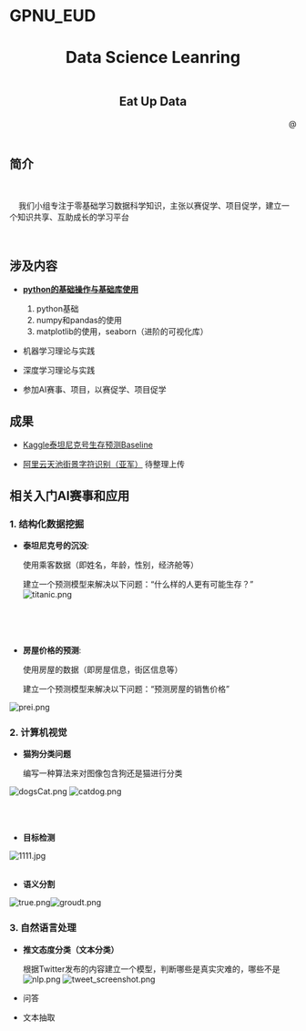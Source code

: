 # GPNU_EUD
<h1 align="center">Data Science Leanring</h1>
<div style="margin-top: 0.5in;">
    <h2 align="center">Eat Up Data</h2>
</div>

<div align="right"> @</div>
<br/>

## 简介

<br/>

&nbsp;&nbsp;&nbsp;&nbsp;我们小组专注于零基础学习数据科学知识，主张以赛促学、项目促学，建立一个知识共享、互助成长的学习平台

<br/>

## 涉及内容

- **[python的基础操作与基础库使用](#item1)**

    1. python基础
    2. numpy和pandas的使用
    3. matplotlib的使用，seaborn（进阶的可视化库）

- 机器学习理论与实践


- 深度学习理论与实践


- 参加AI赛事、项目，以赛促学、项目促学


<span id="item1"> </span>


## 成果

- [Kaggle泰坦尼克号生存预测Baseline](https://github.com/mediocre-Lin/GPNU_EUD/tree/master/data-mining/Titanic)

- [阿里云天池街景字符识别（亚军）](https://github.com/mediocre-Lin/GPNU_EUD/tree/master/CV/TianChiOCR) 待整理上传



## 相关入门AI赛事和应用


### 1. 结构化数据挖掘



- **泰坦尼克号的沉没**:

    使用乘客数据（即姓名，年龄，性别，经济舱等）
    
    建立一个预测模型来解决以下问题：“什么样的人更有可能生存？” 
![titanic.png](./.github/titanic.png)




<br/><br/>
<br/>


- **房屋价格的预测**:

    使用房屋的数据（即房屋信息，街区信息等）
    
    建立一个预测模型来解决以下问题：“预测房屋的销售价格”
    
![prei.png](./.github/prei.png)


### 2. 计算机视觉



- **猫狗分类问题**


    编写一种算法来对图像包含狗还是猫进行分类
    
    
 
![dogsCat.png](./.github/dogsCat.png)
![catdog.png](./.github/catdog.png)

<br/><br/>


- **目标检测**






![1111.jpg](./.github/1111.jpg)
<br/><br/>
- **语义分割**


![true.png](./.github/true.png)![groudt.png](./.github/groudt.png)

### 3. 自然语言处理
- **推文态度分类（文本分类）**

    根据Twitter发布的内容建立一个模型，判断哪些是真实灾难的，哪些不是
![nlp.png](./.github/nlp.png)
![tweet_screenshot.png](./.github/tweet_screenshot.png)

- 问答
- 文本抽取
